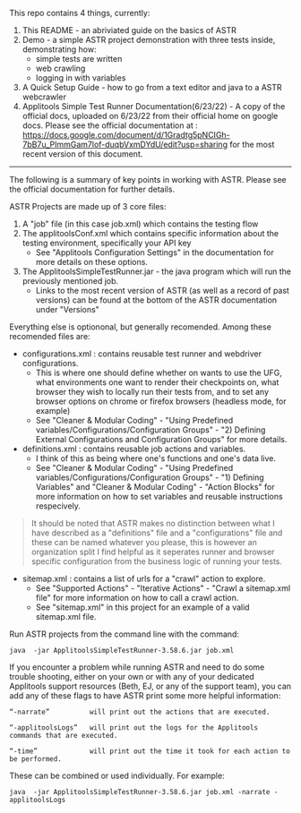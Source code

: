 This repo contains 4 things, currently:
1. This README - an abriviated guide on the basics of ASTR
2. Demo - a simple ASTR project demonstration with three tests inside, demonstrating how:
    - simple tests are written
    - web crawling
    - logging in with variables
3. A Quick Setup Guide - how to go from a text editor and java to a ASTR webcrawler
4. Applitools Simple Test Runner Documentation(6/23/22) - A copy of the official docs, uploaded on 6/23/22 from their official home on google docs. Please see the official documentation at : https://docs.google.com/document/d/1Gradtg5pNCIGh-7bB7u_PImmGam7lof-duqbVxmDYdU/edit?usp=sharing
for the most recent version of this document.

-----

The following is a summary of key points in working with ASTR. 
Please see the official documentation for further details.

ASTR Projects are made up of 3 core files:
1. A "job" file (in this case job.xml) which contains the
    testing flow
2. The applitoolsConf.xml which contains specific information about the testing environment,
    specifically your API key
    - See "Applitools Configuration Settings" in the documentation for more details on these options.
3. The ApplitoolsSimpleTestRunner.jar - the java program which will run the previously mentioned job.
    - Links to the most recent version of ASTR (as well as a record of past versions) can be found at 
      the bottom of the ASTR documentation under "Versions"

Everything else is optiononal, but generally recomended.
Among these recomended files are:
- configurations.xml : contains reusable test runner and webdriver configurations.
    - This is where one should define whether on wants to use the UFG, what environments one want to render 
    their checkpoints on, what browser they wish to locally run their tests from, and to set any browser options 
    on chrome or firefox browsers (headless mode, for example) 
    - See "Cleaner & Modular Coding" - "Using Predefined variables/Configurations/Configuration Groups" - 
    "2) Defining External Configurations and Configuration Groups" for more details.
- definitions.xml : contains reusable job actions and variables. 
    - I think of this as being where one's functions and one's data live. 
    - See "Cleaner & Modular Coding" - "Using Predefined variables/Configurations/Configuration Groups" - "1) Defining Variables"
    and "Cleaner & Modular Coding" - "Action Blocks" for more information on how to set variables and 
    reusable instructions respecively.
> It should be noted that ASTR makes no distinction between what I have described as a "definitions" file 
  and a "configurations" file and these can be named whatever you please, this is however an organization 
  split I find helpful as it seperates runner and browser specific configuration from the business logic of running your tests. 
- sitemap.xml : contains a list of urls for a "crawl" action to explore.
    - See "Supported Actions" - "Iterative Actions" - "Crawl a sitemap.xml file" for more information on how to call a crawl action. 
    - See "sitemap.xml" in this project for an example of a valid sitemap.xml file. 


Run ASTR projects from the command line with the command: 

    java  -jar ApplitoolsSimpleTestRunner-3.58.6.jar job.xml


If you encounter a problem while running ASTR and need to do some trouble shooting, either on your own or with any of your dedicated Applitools support resources (Beth, EJ, or any of the support team), you can add any of these flags to have ASTR print some more helpful information:

    “-narrate”          will print out the actions that are executed. 
    
    “-applitoolsLogs”   will print out the logs for the Applitools commands that are executed. 
    
    “-time”             will print out the time it took for each action to be performed. 
    
These can be combined or used individually. For example:

    java  -jar ApplitoolsSimpleTestRunner-3.58.6.jar job.xml -narrate -applitoolsLogs



